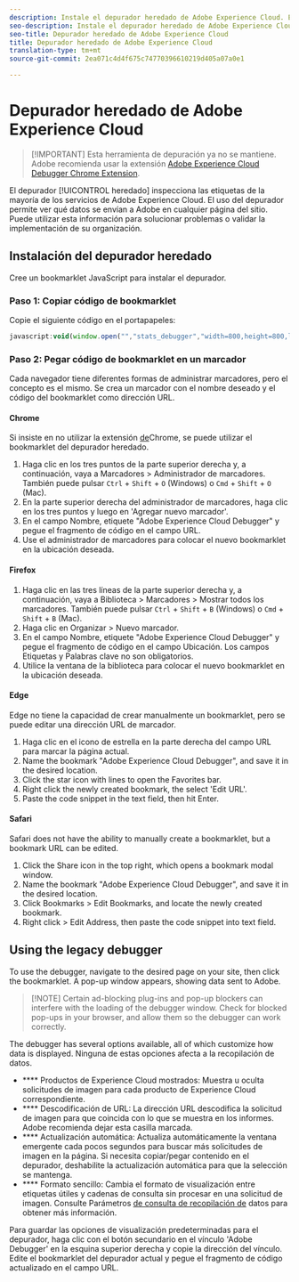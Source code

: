 ```yaml
---
description: Instale el depurador heredado de Adobe Experience Cloud. Este depurador inspecciona las etiquetas de Analytics, Target, Advertising Cloud, Identity Service, DTM e Launch.
seo-description: Instale el depurador heredado de Adobe Experience Cloud. Este depurador inspecciona las etiquetas de Analytics, Target, Advertising Cloud, Identity Service, DTM e Launch.
seo-title: Depurador heredado de Adobe Experience Cloud
title: Depurador heredado de Adobe Experience Cloud
translation-type: tm+mt
source-git-commit: 2ea071c4d4f675c74770396610219d405a07a0e1

---
```



# Depurador heredado de Adobe Experience Cloud

> [!IMPORTANT] Esta herramienta de depuración ya no se mantiene. Adobe recomienda usar la extensión [Adobe Experience Cloud Debugger Chrome Extension](https://docs.adobe.com/content/help/en/debugger/using/experience-cloud-debugger.html).

El depurador [!UICONTROL heredado] inspecciona las etiquetas de la mayoría de los servicios de Adobe Experience Cloud. El uso del depurador permite ver qué datos se envían a Adobe en cualquier página del sitio. Puede utilizar esta información para solucionar problemas o validar la implementación de su organización.

## Instalación del depurador heredado

Cree un bookmarklet JavaScript para instalar el depurador.

### Paso 1: Copiar código de bookmarklet

Copie el siguiente código en el portapapeles:

```JavaScript
javascript:void(window.open("","stats_debugger","width=800,height=800,location=0,menubar=0,status=1,toolbar=0,resizable=1,scrollbars=1").document.write("<script language=\"JavaScript\" id=dbg src=\"https://www.adobetag.com/d1/digitalpulsedebugger/live/DPD.js\"></"+"script>"+"<script language=\"JavaScript\">window.focus();</script>"));
```

### Paso 2: Pegar código de bookmarklet en un marcador

Cada navegador tiene diferentes formas de administrar marcadores, pero el concepto es el mismo. Se crea un marcador con el nombre deseado y el código del bookmarklet como dirección URL.

#### Chrome

Si insiste en no utilizar la extensión [de](https://docs.adobe.com/content/help/en/debugger/using/experience-cloud-debugger.html)Chrome, se puede utilizar el bookmarklet del depurador heredado.

1. Haga clic en los tres puntos de la parte superior derecha y, a continuación, vaya a Marcadores &gt; Administrador de marcadores. También puede pulsar `Ctrl` + `Shift` + `O` (Windows) o `Cmd` + `Shift` + `O` (Mac).
2. En la parte superior derecha del administrador de marcadores, haga clic en los tres puntos y luego en 'Agregar nuevo marcador'.
3. En el campo Nombre, etiquete "Adobe Experience Cloud Debugger" y pegue el fragmento de código en el campo URL.
4. Use el administrador de marcadores para colocar el nuevo bookmarklet en la ubicación deseada.

#### Firefox

1. Haga clic en las tres líneas de la parte superior derecha y, a continuación, vaya a Biblioteca &gt; Marcadores &gt; Mostrar todos los marcadores. También puede pulsar `Ctrl` + `Shift` + `B` (Windows) o `Cmd` + `Shift` + `B` (Mac).
2. Haga clic en Organizar &gt; Nuevo marcador.
3. En el campo Nombre, etiquete "Adobe Experience Cloud Debugger" y pegue el fragmento de código en el campo Ubicación. Los campos Etiquetas y Palabras clave no son obligatorios.
4. Utilice la ventana de la biblioteca para colocar el nuevo bookmarklet en la ubicación deseada.

#### Edge

Edge no tiene la capacidad de crear manualmente un bookmarklet, pero se puede editar una dirección URL de marcador.

1. Haga clic en el icono de estrella en la parte derecha del campo URL para marcar la página actual.
2. Name the bookmark "Adobe Experience Cloud Debugger", and save it in the desired location.
3. Click the star icon with lines to open the Favorites bar.
4. Right click the newly created bookmark, the select 'Edit URL'.
5. Paste the code snippet in the text field, then hit Enter.

#### Safari

Safari does not have the ability to manually create a bookmarklet, but a bookmark URL can be edited.

1. Click the Share icon in the top right, which opens a bookmark modal window.
2. Name the bookmark "Adobe Experience Cloud Debugger", and save it in the desired location.
3. Click Bookmarks &gt; Edit Bookmarks, and locate the newly created bookmark.
4. Right click &gt; Edit Address, then paste the code snippet into text field.

## Using the legacy debugger

To use the debugger, navigate to the desired page on your site, then click the bookmarklet. A pop-up window appears, showing data sent to Adobe.

> [!NOTE] Certain ad-blocking plug-ins and pop-up blockers can interfere with the loading of the debugger window. Check for blocked pop-ups in your browser, and allow them so the debugger can work correctly.

The debugger has several options available, all of which customize how data is displayed. Ninguna de estas opciones afecta a la recopilación de datos.

* **** Productos de Experience Cloud mostrados: Muestra u oculta solicitudes de imagen para cada producto de Experience Cloud correspondiente.
* **** Descodificación de URL: La dirección URL descodifica la solicitud de imagen para que coincida con lo que se muestra en los informes. Adobe recomienda dejar esta casilla marcada.
* **** Actualización automática: Actualiza automáticamente la ventana emergente cada pocos segundos para buscar más solicitudes de imagen en la página. Si necesita copiar/pegar contenido en el depurador, deshabilite la actualización automática para que la selección se mantenga.
* **** Formato sencillo: Cambia el formato de visualización entre etiquetas útiles y cadenas de consulta sin procesar en una solicitud de imagen. Consulte Parámetros [de consulta de recopilación de](../js-implementation/data-collection/query-parameters.md) datos para obtener más información.

Para guardar las opciones de visualización predeterminadas para el depurador, haga clic con el botón secundario en el vínculo 'Adobe Debugger' en la esquina superior derecha y copie la dirección del vínculo. Edite el bookmarklet del depurador actual y pegue el fragmento de código actualizado en el campo URL.
